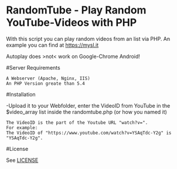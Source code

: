 # RandomTube - Play Random YouTube-Videos with PHP

With this script you can play random videos from an list via PHP. An example you can find at https://mysl.it

Autoplay does >not< work on Google-Chrome Android!

#Server Requirements

```
A Webserver (Apache, Nginx, IIS)
An PHP Version greate than 5.4
```

#Installation

-Upload it to your Webfolder, enter the VideoID from YouTube in the $video_array list inside the randomtube.php (or how you named it)
```
The VideoID is the part of the Youtube URL "watch?v=".
For example:
The VideoID of "https://www.youtube.com/watch?v=YSAqTdc-Y2g" is "YSAqTdc-Y2g".
```

#License

See [LICENSE](LICENSE)